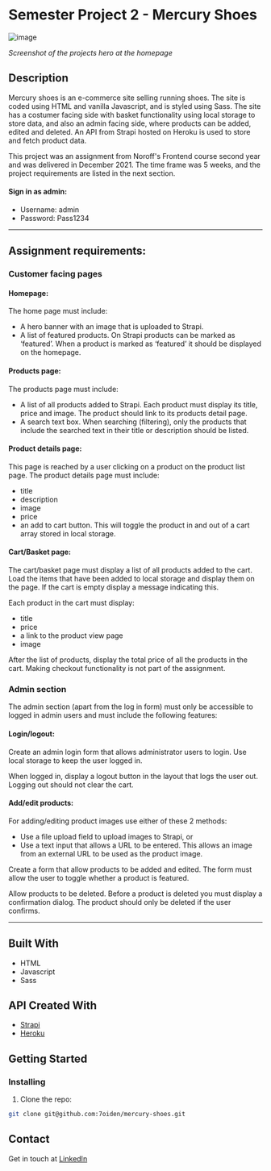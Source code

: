 # Semester Project 2 - Mercury Shoes

![image](https://res.cloudinary.com/dhd2paq70/image/upload/v1654681036/mercury_lyf9vl.jpg)

_Screenshot of the projects hero at the homepage_

## Description

Mercury shoes is an e-commerce site selling running shoes. The site is coded using HTML and vanilla Javascript, and is styled using Sass. The site has a costumer facing side with basket functionality using local storage to store data, and also an admin facing side, where products can be added, edited and deleted. An API from Strapi hosted on Heroku is used to store and fetch product data.

This project was an assignment from Noroff's Frontend course second year and was delivered in December 2021. The time frame was 5 weeks, and the project requirements are listed in the next section.

#### Sign in as admin:

- Username: admin
- Password: Pass1234

<hr/>

## Assignment requirements:

### Customer facing pages

#### Homepage:

The home page must include:

- A hero banner with an image that is uploaded to Strapi.
- A list of featured products. On Strapi products can be marked as ‘featured’. When a product is marked as ‘featured’ it should be displayed on the homepage.

#### Products page:

The products page must include:

- A list of all products added to Strapi. Each product must display its title, price and image. The product should link to its products detail page.
- A search text box. When searching (filtering), only the products that include the searched text in their title or description should be listed.

#### Product details page:

This page is reached by a user clicking on a product on the product list page. The product details page must include:

- title
- description
- image
- price
- an add to cart button. This will toggle the product in and out of a cart array stored in local storage.

#### Cart/Basket page:

The cart/basket page must display a list of all products added to the cart. Load the items that have been added to local storage and display them on the page. If the cart is empty display a message indicating this.

Each product in the cart must display:

- title
- price
- a link to the product view page
- image

After the list of products, display the total price of all the products in the cart. Making checkout functionality is not part of the assignment.

### Admin section

The admin section (apart from the log in form) must only be accessible to logged in admin users and must include the following features:

#### Login/logout:

Create an admin login form that allows administrator users to login. Use local storage to keep the user logged in.

When logged in, display a logout button in the layout that logs the user out. Logging out should not clear the cart.

#### Add/edit products:

For adding/editing product images use either of these 2 methods:

- Use a file upload field to upload images to Strapi, or
- Use a text input that allows a URL to be entered. This allows an image from an external URL to be used as the product image.

Create a form that allow products to be added and edited. The form must allow the user to toggle whether a product is featured.

Allow products to be deleted. Before a product is deleted you must display a confirmation dialog. The product should only be deleted if the user confirms.

<hr/>

## Built With

- HTML
- Javascript
- Sass

## API Created With

- [Strapi](https://strapi.io)
- [Heroku](https://heroku.com)

## Getting Started

### Installing

1. Clone the repo:

```bash
git clone git@github.com:7oiden/mercury-shoes.git
```

## Contact

Get in touch at [LinkedIn](https://www.linkedin.com/in/tommy-j-16b56678/)

